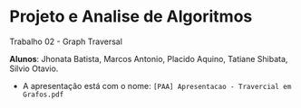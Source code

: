 # Projeto e Analise de Algoritmos
Trabalho 02 - Graph Traversal

**Alunos**: Jhonata Batista, Marcos Antonio, Placido Aquino, Tatiane Shibata, Silvio Otavio.

* A apresentação está com o nome: `[PAA] Apresentacao - Travercial em Grafos.pdf`

